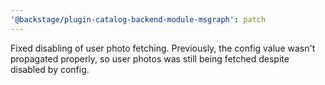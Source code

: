 ```yaml
---
'@backstage/plugin-catalog-backend-module-msgraph': patch
---
```


Fixed disabling of user photo fetching. Previously, the config value wasn't propagated properly, so user photos was still being fetched despite disabled by config.
